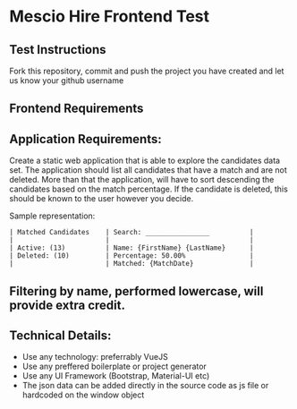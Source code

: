 # Mescio Hire Frontend Test

## Test Instructions
Fork this repository, commit and push the project you have created and let us know your github username


## Frontend Requirements

## Application Requirements:
Create a static web application that is able to explore the candidates data set. The application should list all candidates that have a match and are not deleted.
More than that the application, will have to sort descending the candidates based on the match percentage.
If the candidate is deleted, this should be known to the user however you decide.

Sample representation:

```
| Matched Candidates    | Search: ________________          |
|                       |                                   |
| Active: (13)          | Name: {FirstName} {LastName}      |
| Deleted: (10)         | Percentage: 50.00%                |
|                       | Matched: {MatchDate}              |
```

## Filtering by name, performed lowercase, will provide extra credit.

## Technical Details:
- Use any technology: preferrably VueJS
- Use any preffered boilerplate or project generator
- Use any UI Framework (Bootstrap, Material-UI etc)
- The json data can be added directly in the source code as js file or hardcoded on the window object
